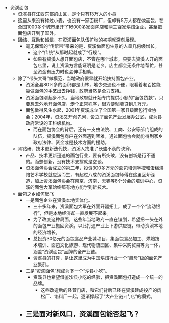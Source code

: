 - 资溪面包
	- 资溪县在江西东部的山区，是个只有13万人的小县
	- 这里从来没有种过小麦，也没有一家面粉厂，但却有5万人都在做面包，在全国1000多个城市里开了16000多家面包店和两三百家烘焙企业，甚至把面包店开到了国外。
	- 团结、互助和诚信，在资溪面包队伍扩张的初期就深刻展现。
		- 毫无保留的“传帮带”带来的是，资溪做面包生意的人呈几何级增长。
			- 这个“传统”从那时起就成了“行规”。
			- 如果有资溪人想开面包店，不管在哪个城市，只要去资溪人开的面包店里，说上资溪方言能证明是老乡，店主都会无条件地帮忙，甚至资金有压力时也会伸手相助。
	- 除了“带头大哥”做模范，当地政府很早就开始扶持面包产业。
		- 资溪全县80%多的面积都是山林，地少交通也不便，眼看着老百姓能靠做面包的手艺出去挣钱，政府当然是全力支持。
		- 资溪面包刚起步不久，当地政府就开始专门提供小额的“面包贷款”，只要想去外地开面包店，走个正常程序，很方便就能贷到几万元。
		- 面包做得风生水起，2001年资溪成立了全国第一家县级面包行业协会；2004年，资溪又开创先河，设立了面包产业发展办公室，成为县政府常设的正科级机构。
			- 而在面包协会的背后，还有一支由法院、工商、公安等部门组成的队伍，资溪面包商户在外面遇到困难，通过面包协会就能得到家乡政府法律、资金或是技术方面的援助。
	- 肯钻研、技术更新迭代快，资溪人找准了长盛不衰的诀窍。
		- 产品、技术更新迅速的面包行业，要有所突破，没有创新是行不通的。而想创新，没有技术支撑就是空谈。
		- 资溪面包协会成立的第二年，投资300多万元的面包培训学校和蛋糕烘焙艺术学校就应运而生，有超过八成的资溪面包师傅在这里回炉深造，加上资溪面包协会在南京、济南、无锡等8个分会的培训中心，资溪的面包大军始终都有地方能学到新技术。
	- 面包之乡如何起飞
		- 一是面包企业在资溪本地实体化。
			- 三十多年来，资溪面包大军在外面开疆拓土，成了一个个“流动银行”，但是本地经济却一直发展不起来。
			- 为了改变这种局面，这些年当地政府一直在谋划，希望把一头在外的面包产业搬回资溪，以此打通产业上下游供应链，带动资溪本地的经济增长。
			- 总投资30亿元的面包食品产业城项目，集面包食品加工、烘焙技术培训、面包文化旅游、现代物流园区、集中采购贸易等为一体，涵盖“资溪面包”品牌的全产业链。
			- 资溪县的打算，是让这里成为中国烘焙行业一个“航母”级的面包产业集群。
		- 二是“资溪面包”想成为下一个“沙县小吃”。
			- 资溪县也希望借鉴沙县小吃的经验，把资溪面包打造成一个统一的品牌。
				- 这些改造后的经营门店，和它们背后已经在资溪建成投产的肉松厂、馅料厂一起，逐渐撑起了“大产业链+门店”的模式。
		- 三是面对新风口，资溪面包能否起飞？
			-